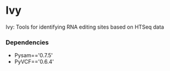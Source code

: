 Ivy
===

Ivy: Tools for identifying RNA editing sites based on HTSeq data

### Dependencies
* Pysam=='0.7.5'
* PyVCF=='0.6.4'

